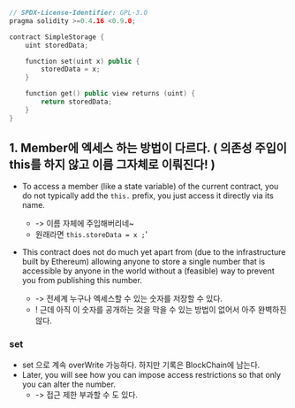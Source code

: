 ```cpp
// SPDX-License-Identifier: GPL-3.0
pragma solidity >=0.4.16 <0.9.0;

contract SimpleStorage {
    uint storedData;

    function set(uint x) public {
        storedData = x;
    }

    function get() public view returns (uint) {
        return storedData;
    }
}
```

## 1. Member에 엑세스 하는 방법이 다르다. ( 의존성 주입이 this를 하지 않고 이름 그자체로 이뤄진다! )
- To access a member (like a state variable) of the current contract, you do not typically add the `this.` prefix, you just access it directly via its name.
	- -> 이름 자체에 주입해버리네~ 
	- 원래라면 `this.storeData = x ;`'

- This contract does not do much yet apart from (due to the infrastructure built by Ethereum) allowing anyone to store a single number that is accessible by anyone in the world without a (feasible) way to prevent you from publishing this number.
	- -> 전세계 누구나 엑세스할 수 있는 숫자를 저장할 수 있다.
	- ! 근데 아직 이 숫자를 공개하는 것을 막을 수 있는 방법이 없어서 아주 완벽하진 않다.

### set 
- set 으로 계속 overWrite 가능하다. 하지만 기록은 BlockChain에 남는다.
- Later, you will see how you can impose access restrictions so that only you can alter the number.
	- -> 접근 제한 부과할 수 도 있다.

